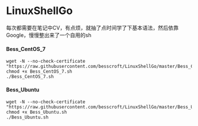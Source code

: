 # LinuxShellGo
每次都需要在笔记中CV，有点烦，就抽了点时间学了下基本语法，然后依靠Google，慢慢整出来了一个自用的sh

#### Bess_CentOS_7

```shell
wget -N --no-check-certificate "https://raw.githubusercontent.com/besscroft/LinuxShellGo/master/Bess_CentOS_7.sh"
chmod +x Bess_CentOS_7.sh
./Bess_CentOS_7.sh
```

#### Bess_Ubuntu

```shell
wget -N --no-check-certificate "https://raw.githubusercontent.com/besscroft/LinuxShellGo/master/Bess_Ubuntu.sh"
chmod +x Bess_Ubuntu.sh
./Bess_Ubuntu.sh
```

